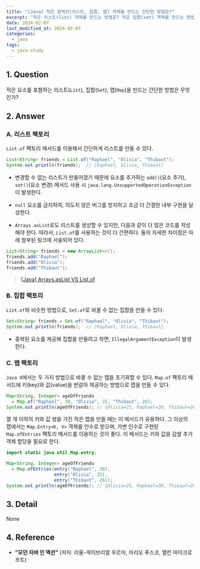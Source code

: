 ```yaml
---
title: "[Java] 작은 컬렉션(리스트, 집합, 맵) 객체를 만드는 간단한 방법은?"
excerpt: "작은 리스트(list) 객체를 만드는 방법은? 작은 집합(set) 객체를 만드는 방법은? 작은 맵(map) 객체를 만드는 방법은? List.of란? Set.of란? Map.of란? Map.ofEntries란?"
date: 2024-02-07
last_modified_at: 2024-02-07
categories:
  - java
tags:
  - java-study
---
```


## 1. Question

적은 요소를 포함하는 리스트(`List`), 집합(`Set`), 맵(`Map`)을 만드는 간단한 방법은 무엇인가?

## 2. Answer

### A. 리스트 팩토리

`List.of` 팩토리 메서드를 이용해서 간단하게 리스트를 만들 수 있다.

```java
List<String> friends = List.of("Raphael", "Olivia", "Thibaut");
System.out.println(friends);  // [Raphael, Olivia, Thibaut]
```

* 변경할 수 없는 리스트가 만들어졌기 때문에 요소를 추가하는 `add()`(요소 추가), `set()`(요소 변경) 메서드 사용 시 `java.lang.UnsupportedOperationException`이 발생한다.

* `null` 요소를 금지하여, 의도치 않은 버그를 방지하고 조금 더 간결한 내부 구현을 달성한다.

* `Arrays.asList`로도 리스트를 생성할 수 있지만, 다음과 같이 더 많은 코드를 작성해야 한다. 따라서, `List.of`를 사용하는 것이 더 간편하다. 둘의 자세한 차이점은 아래 첨부된 링크에 서술되어 있다.

```java
List<String> friends = new ArrayList<>();
friends.add("Raphael");
friends.add("Olivia");
friends.add("Thibaut");
```

> [[Java] Arrays.asList VS List.of](https://burningfalls.github.io/java/difference-between-arrays-aslist-and-list-of/)

### B. 집합 팩토리

`List.of`와 비슷한 방법으로, `Set.of`로 바꿀 수 없는 집합을 만들 수 있다.

```java
Set<String> friends = Set.of("Raphael", "Olivia", "Thibaut");
System.out.println(friends);  // [Raphael, Olivia, Thibaut]
```

* 중복된 요소를 제공해 집합을 만들려고 하면, `IllegalArgumentException`이 발생한다.

### C. 맵 팩토리

`Java 9`에서는 두 가지 방법으로 바꿀 수 없는 맵을 초기화할 수 있다. `Map.of` 팩토리 메서드에 키(key)와 값(value)을 번갈아 제공하는 방법으로 맵을 만들 수 있다.

```java
Map<String, Integer> ageOfFriends
  = Map.of("Raphael", 30, "Olivia", 25, "Thibaut", 26);
System.out.println(ageOfFriends); // {Olivia=25, Raphael=30, Thibaut=26}
```

열 개 이하의 키와 값 쌍을 가진 작은 맵을 만들 때는 이 메서드가 유용하다. 그 이상의 맵에서는 `Map.Entry<K, V>` 객체를 인수로 받으며, 가변 인수로 구현된 `Map.ofEntries` 팩토리 메서드를 이용하는 것이 좋다. 이 메서드는 키와 값을 감쌀 추가 객체 할당을 필요로 한다.

```java
import static java.util.Map.entry;

Map<String, Integer> ageOfFriends
  = Map.ofEntries(entry("Raphael", 30),
                  entry("Olivia", 25),
                  entry("Thibaut", 26));
System.out.println(ageOfFriends); // {Olivia=25, Raphael=30, Thibaut=26}
```

## 3. Detail

None

## 4. Reference

* **"모던 자바 인 액션"** (저자: 라울-게이브리얼 우르마, 마리오 푸스코, 앨런 마이크로프트)